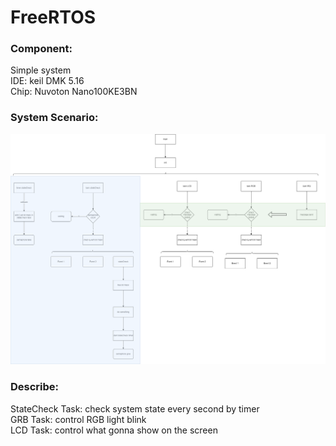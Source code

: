 # FreeRTOS
### Component:
Simple system  
IDE: keil DMK 5.16  
Chip: Nuvoton Nano100KE3BN    

### System Scenario:
![System Scenario](https://github.com/adam831024/FreeRTOS/blob/main/Nuvoton%20NANO100KE3BN.drawio.png)

### Describe: 
StateCheck Task: check system state every second by timer  
GRB Task: control RGB light blink  
LCD Task: control what gonna show on the screen  
